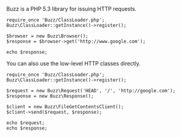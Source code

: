 Buzz is a PHP 5.3 library for issuing HTTP requests.

    require_once 'Buzz/ClassLoader.php';
    Buzz\ClassLoader::getInstance()->register();

    $browser = new Buzz\Browser();
    $response = $browser->get('http://www.google.com');

    echo $response;

You can also use the low-level HTTP classes directly.

    require_once 'Buzz/ClassLoader.php';
    Buzz\ClassLoader::getInstance()->register();

    $request = new Buzz\Request('HEAD', '/', 'http://google.com');
    $response = new Buzz\Response();

    $client = new Buzz\FileGetContentsClient();
    $client->send($request, $response);

    echo $request;
    echo $response;
